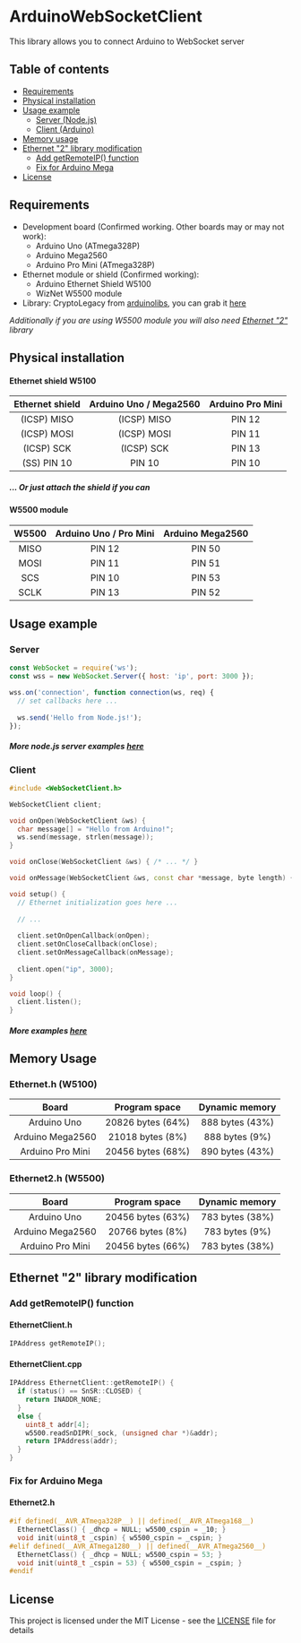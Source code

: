 # ArduinoWebSocketClient

This library allows you to connect Arduino to WebSocket server

## Table of contents

- [Requirements](#requirements)
- [Physical installation](#physical-installation)
- [Usage example](#usage-example)
  * [Server (Node.js)](#server)
  * [Client (Arduino)](#client)
- [Memory usage](#memory-usage)
- [Ethernet "2" library modification](#ethernet-2-library-modification)
  * [Add getRemoteIP() function](#add-getremoteip-function)
  * [Fix for Arduino Mega](#fix-for-arduino-mega)
- [License](#license)

## Requirements

* Development board (Confirmed working. Other boards may or may not work):
  * Arduino Uno (ATmega328P)
  * Arduino Mega2560
  * Arduino Pro Mini (ATmega328P)
* Ethernet module or shield (Confirmed working):
  * Arduino Ethernet Shield W5100
  * WizNet W5500 module
* Library: CryptoLegacy from [arduinolibs](https://github.com/rweather/arduinolibs), you can grab it [here](CryptoLegacy.zip)

*Additionally if you are using W5500 module you will also need [Ethernet "2"](https://github.com/adafruit/Ethernet2) library*

## Physical installation

#### Ethernet shield W5100

| Ethernet shield  | Arduino Uno / Mega2560 |  Arduino Pro Mini
| :---: | :---: | :---: |
| (ICSP) MISO  | (ICSP) MISO  | PIN 12 |
| (ICSP) MOSI  | (ICSP) MOSI  | PIN 11 |
| (ICSP) SCK  | (ICSP) SCK | PIN 13 |
| (SS) PIN 10  | PIN 10 | PIN 10 |

##### ... Or just attach the shield if you can

#### W5500 module

| W5500  | Arduino Uno / Pro Mini | Arduino Mega2560 |
| :---: | :---: | :---: | 
| MISO  | PIN 12  | PIN 50 |
| MOSI  | PIN 11  | PIN 51 |
| SCS  | PIN 10  | PIN 53  |
| SCLK  | PIN 13  | PIN 52 |

## Usage example

### Server

```js
const WebSocket = require('ws');
const wss = new WebSocket.Server({ host: 'ip', port: 3000 });

wss.on('connection', function connection(ws, req) {
  // set callbacks here ...
  
  ws.send('Hello from Node.js!');
});
```

##### More node.js server examples [here](node.js)

### Client

```cpp
#include <WebSocketClient.h>

WebSocketClient client;

void onOpen(WebSocketClient &ws) {
  char message[] = "Hello from Arduino!";
  ws.send(message, strlen(message));
}

void onClose(WebSocketClient &ws) { /* ... */ }

void onMessage(WebSocketClient &ws, const char *message, byte length) { /* */ }

void setup() {
  // Ethernet initialization goes here ...
  
  // ...
  
  client.setOnOpenCallback(onOpen);
  client.setOnCloseCallback(onClose);
  client.setOnMessageCallback(onMessage);
  
  client.open("ip", 3000);
}

void loop() {
  client.listen();
}
```

##### More examples [here](examples)

## Memory Usage

### Ethernet.h (W5100)

| Board  | Program space | Dynamic memory |
| :---: | :---: | :---: | 
| Arduino Uno  | 20826 bytes (64%)  | 888 bytes (43%) |
| Arduino Mega2560  | 21018 bytes (8%) | 888 bytes (9%) |
| Arduino Pro Mini | 20456 bytes (68%) | 890 bytes (43%) |

### Ethernet2.h (W5500)

| Board  | Program space | Dynamic memory |
| :---: | :---: | :---: | 
| Arduino Uno  | 20456 bytes (63%)  | 783 bytes (38%) |
| Arduino Mega2560  | 20766 bytes (8%) | 783 bytes (9%) |
| Arduino Pro Mini | 20456 bytes (66%) | 783 bytes (38%) |

## Ethernet "2" library modification

### Add getRemoteIP() function

#### EthernetClient.h

```cpp
IPAddress getRemoteIP();
```

#### EthernetClient.cpp

```cpp
IPAddress EthernetClient::getRemoteIP() {
  if (status() == SnSR::CLOSED) {
    return INADDR_NONE;  
  } 
  else {
    uint8_t addr[4];
    w5500.readSnDIPR(_sock, (unsigned char *)&addr);
    return IPAddress(addr);
  }
}
```

### Fix for Arduino Mega

#### Ethernet2.h

```cpp
#if defined(__AVR_ATmega328P__) || defined(__AVR_ATmega168__)
  EthernetClass() { _dhcp = NULL; w5500_cspin = _10; }
  void init(uint8_t _cspin) { w5500_cspin = _cspin; }
#elif defined(__AVR_ATmega1280__) || defined(__AVR_ATmega2560__)
  EthernetClass() { _dhcp = NULL; w5500_cspin = 53; }
  void init(uint8_t _cspin = 53) { w5500_cspin = _cspin; }
#endif
```

## License

This project is licensed under the MIT License - see the [LICENSE](LICENSE) file for details
